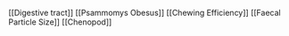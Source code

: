 [[Digestive tract]]
[[Psammomys Obesus]]
[[Chewing Efficiency]]
[[Faecal Particle Size]]
[[Chenopod]]
